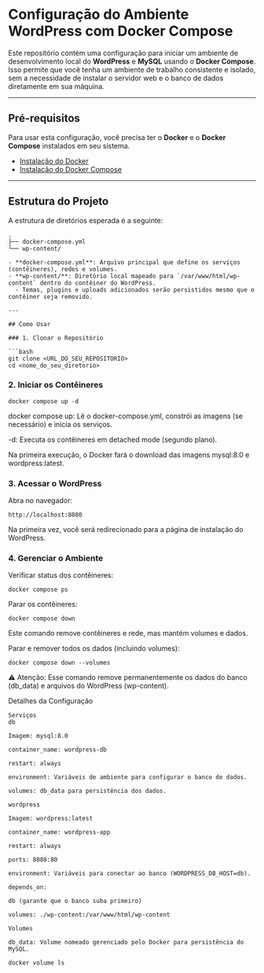 # Configuração do Ambiente WordPress com Docker Compose

Este repositório contém uma configuração para iniciar um ambiente de desenvolvimento local do **WordPress** e **MySQL** usando o **Docker Compose**.  
Isso permite que você tenha um ambiente de trabalho consistente e isolado, sem a necessidade de instalar o servidor web e o banco de dados diretamente em sua máquina.

---

## Pré-requisitos

Para usar esta configuração, você precisa ter o **Docker** e o **Docker Compose** instalados em seu sistema.

- [Instalação do Docker](https://docs.docker.com/get-docker/)  
- [Instalação do Docker Compose](https://docs.docker.com/compose/install/)

---

## Estrutura do Projeto

A estrutura de diretórios esperada é a seguinte:

```
.
├── docker-compose.yml
└── wp-content/
```

```
- **docker-compose.yml**: Arquivo principal que define os serviços (contêineres), redes e volumes.  
- **wp-content/**: Diretório local mapeado para `/var/www/html/wp-content` dentro do contêiner do WordPress.  
  - Temas, plugins e uploads adicionados serão persistidos mesmo que o contêiner seja removido.

---

## Como Usar

### 1. Clonar o Repositório

```bash
git clone <URL_DO_SEU_REPOSITORIO>
cd <nome_do_seu_diretorio>
```

### 2. Iniciar os Contêineres

```
docker compose up -d
```

docker compose up: Lê o docker-compose.yml, constrói as imagens (se necessário) e inicia os serviços.

-d: Executa os contêineres em detached mode (segundo plano).

Na primeira execução, o Docker fará o download das imagens mysql:8.0 e wordpress:latest.

### 3. Acessar o WordPress

Abra no navegador:

```
http://localhost:8080
```

Na primeira vez, você será redirecionado para a página de instalação do WordPress.

### 4. Gerenciar o Ambiente

Verificar status dos contêineres:

```
docker compose ps

```

Parar os contêineres:

```
docker compose down

```

Este comando remove contêineres e rede, mas mantém volumes e dados.

Parar e remover todos os dados (incluindo volumes):

```
docker compose down --volumes

```

⚠️ Atenção: Esse comando remove permanentemente os dados do banco (db_data) e arquivos do WordPress (wp-content).

Detalhes da Configuração
```
Serviços
db

Imagem: mysql:8.0

container_name: wordpress-db

restart: always

environment: Variáveis de ambiente para configurar o banco de dados.

volumes: db_data para persistência dos dados.

wordpress

Imagem: wordpress:latest

container_name: wordpress-app

restart: always

ports: 8080:80

environment: Variáveis para conectar ao banco (WORDPRESS_DB_HOST=db).

depends_on:

db (garante que o banco suba primeiro)

volumes: ./wp-content:/var/www/html/wp-content

Volumes

db_data: Volume nomeado gerenciado pelo Docker para persistência do MySQL.
```

```
docker volume ls

```
